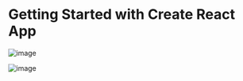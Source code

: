 # Getting Started with Create React App
![image](https://github.com/Ishika0103/SellerApp/assets/119103065/b7690b7d-63dc-4c33-a224-77a13f56bb96)

![image](https://github.com/Ishika0103/SellerApp/assets/119103065/b5c49fd9-5199-401f-af73-bfd1e33f2bed)
